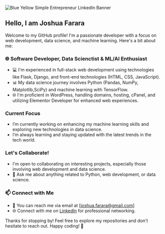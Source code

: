 

![Blue Yellow Simple Entrepreneur LinkedIn Banner ](https://github.com/JoshuaFarara/JoshuaFarara/assets/109557415/24362ea1-b707-4c88-85c7-db1f9d3ac799)


## Hello, I am Joshua Farara 

Welcome to my GitHub profile! I'm a passionate developer with a focus on web development, data science, and machine learning. Here's a bit about me:

### 🌐 Software Developer, Data Scienctist & ML/AI Enthusiast

- 💻 I'm experienced in full-stack web development using technologies like Flask, Django, and front-end technologies (HTML, CSS, JavaScript).
- 📊 My data science journey involves Python (Pandas, NumPy, Matplotlib,SciPy) and machine learning with TensorFlow.
- 🌐 I'm proficient in WordPress, handling domains, hosting, cPanel, and utilizing Elementor Developer for enhanced web experiences.

### Current Focus

-  I’m currently working on enhancing my machine learning skills and exploring new technologies in data science.
-  I’m always learning and staying updated with the latest trends in the tech world.

### Let's Collaborate!

-  I'm open to collaborating on interesting projects, especially those involving web development and data science.
- 💬 Ask me about anything related to Python, web development, or data science.

### 📫 Connect with Me

- 📧 You can reach me via email at [joshua.farara@gmail.com]
- 🌐 Connect with me on [LinkedIn](https://www.linkedin.com/in/joshuafarara/) for professional networking.

<!--### ⚡ Fun Fact
- ⚡ Fun Fact: [Insert an interesting tidbit about yourself] -->

Thanks for stopping by! Feel free to explore my repositories and don't hesitate to reach out. Happy coding! 🚀
